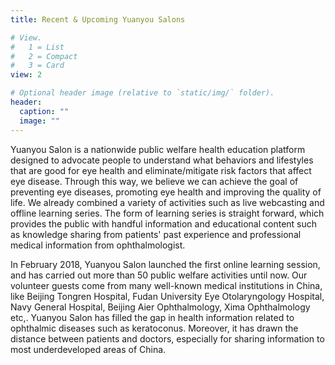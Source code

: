 ```yaml
---
title: Recent & Upcoming Yuanyou Salons

# View.
#   1 = List
#   2 = Compact
#   3 = Card
view: 2

# Optional header image (relative to `static/img/` folder).
header:
  caption: ""
  image: ""
---
```



Yuanyou Salon is a nationwide public welfare health education platform designed to advocate people to understand what behaviors and lifestyles that are good for eye health and eliminate/mitigate risk factors that affect eye disease. Through this way, we believe we can achieve the goal of preventing eye diseases, promoting eye health and improving the quality of life. We already combined a variety of activities such as live webcasting and offline learning series. The form of learning series is straight forward, which provides the public with handful information and educational content such as knowledge sharing from patients' past experience and professional medical information from ophthalmologist.
 
In February 2018, Yuanyou Salon launched the first online learning session, and has carried out more than 50 public welfare activities until now. Our volunteer guests come from many well-known medical institutions in China, like Beijing Tongren Hospital, Fudan University Eye Otolaryngology Hospital, Navy General Hospital, Beijing Aier Ophthalmology, Xima Ophthalmology etc,. Yuanyou Salon has filled the gap in health information related to ophthalmic diseases such as keratoconus. Moreover, it has drawn the distance between patients and doctors, especially for sharing information to most underdeveloped areas of China.
